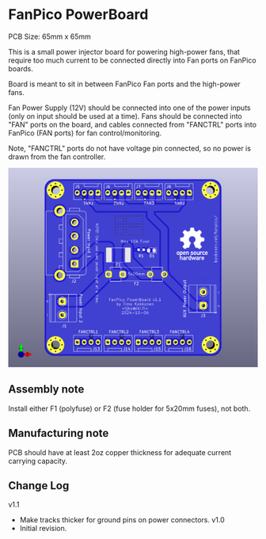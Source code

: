 # FanPico PowerBoard

PCB Size: 65mm x 65mm

This is a small power injector board for powering high-power fans, that require
too much current to be connected directly into Fan ports on FanPico boards.

Board is meant to sit in between FanPico Fan ports and the high-power fans.

Fan Power Supply (12V) should be connected into one of the power inputs (only on input
should be used at a time). Fans should be connected into "FAN" ports on the board, and
cables connected from "FANCTRL" ports into FanPico (FAN ports) for fan control/monitoring.

Note, "FANCTRL" ports do not have voltage pin connected, so no power is drawn from the fan controller.

![PCB Render](board.png)

## Assembly note
Install either F1 (polyfuse) or F2 (fuse holder for 5x20mm fuses), not both.

## Manufacturing note
PCB should have at least 2oz copper thickness for adequate current carrying capacity.


## Change Log

v1.1
- Make tracks thicker for ground pins on power connectors.
v1.0 
- Initial revision.


